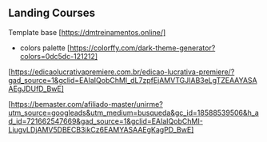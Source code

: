 ## Landing Courses

Template base [https://dmtreinamentos.online/]
- colors palette [https://colorffy.com/dark-theme-generator?colors=0dc5dc-121212]

[https://edicaolucrativapremiere.com.br/edicao-lucrativa-premiere/?gad_source=1&gclid=EAIaIQobChMI_dL7zpfEjAMVTGJIAB3eLgTZEAAYASAAEgJDUfD_BwE]

[https://bemaster.com/afiliado-master/unirme?utm_source=googleads&utm_medium=busqueda&gc_id=18588539506&h_ad_id=721662547669&gad_source=1&gclid=EAIaIQobChMI-LiugvLDjAMV5DBECB3ikCz6EAMYASAAEgKagPD_BwE]